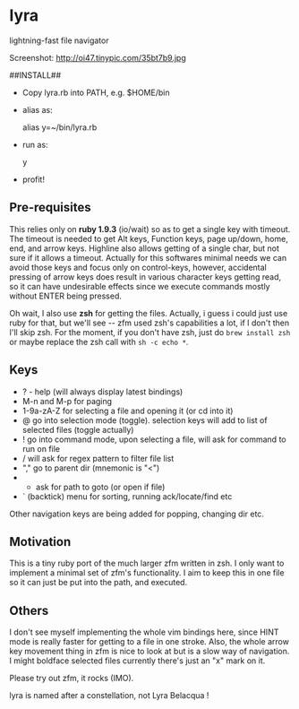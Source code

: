 lyra
====

lightning-fast file navigator

Screenshot:
     http://oi47.tinypic.com/35bt7b9.jpg

##INSTALL##

*  Copy lyra.rb into PATH, e.g. $HOME/bin
*  alias as: 

    alias y=~/bin/lyra.rb
*  run as:  

    y

*  profit!

## Pre-requisites ##

This relies only on **ruby 1.9.3** (io/wait) so as to get a single key with timeout. The timeout is needed
  to get Alt keys, Function keys, page up/down, home, end, and arrow keys. Highline also allows getting
  of a single char, but not sure if it allows a timeout. Actually for this softwares minimal needs
  we can avoid those keys and focus only on control-keys, however, accidental pressing of arrow keys does result in various character keys getting read, so it can have undesirable effects since we execute commands mostly without ENTER being pressed.

Oh wait, I also use **zsh** for getting the files. Actually, i guess i could just use ruby for that, but we'll see -- zfm used zsh's capabilities a lot, if I don't then I'll skip zsh. For the moment, if you don't have zsh, just do `brew install zsh` or maybe replace the zsh call with `sh -c echo *`.

## Keys ##

*  ?  - help (will always display latest bindings)
*  M-n and M-p for paging
*  1-9a-zA-Z for selecting a file and opening it (or cd into it)
*  @  go into selection mode (toggle). selection keys will add to list of selected files (toggle actually)
*  !  go into command mode, upon selecting a file, will ask for command to run on file
*  /  will ask for regex pattern to filter file list
*  "," go to parent dir (mnemonic is "&lt;")
*  +   ask for path to goto (or open if file)
*  `   (backtick) menu for sorting, running ack/locate/find etc


Other navigation keys are being added for popping, changing dir etc. 

## Motivation ##

This is a tiny ruby port of the much larger zfm written in zsh. I only want to implement a minimal
set of zfm's functionality. I aim to keep this in one file so it can just be put into the path, and executed.

## Others ##

I don't see myself implementing the whole vim bindings here, since HINT mode is really faster for getting to a file in one stroke. Also, the whole arrow key movement thing in zfm is nice to look at but is a slow way of navigation. I might boldface selected files currently there's just an "x" mark on it.

Please try out zfm, it rocks (IMO).

lyra is named after a constellation, not Lyra Belacqua !
